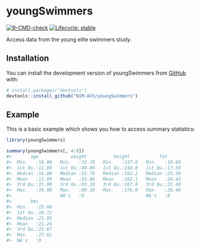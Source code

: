
<!-- README.md is generated from README.Rmd. Please edit that file -->

# youngSwimmers

<!-- badges: start -->

[![R-CMD-check](https://github.com/NIM-ACh/youngSwimmers/workflows/R-CMD-check/badge.svg)](https://github.com/NIM-ACh/youngSwimmers/actions)
[![Lifecycle:
stable](https://img.shields.io/badge/lifecycle-stable-brightgreen.svg)](https://lifecycle.r-lib.org/articles/stages.html#stable)
<!-- badges: end -->

Access data from the young elite swimmers study.

## Installation

You can install the development version of youngSwimmers from
[GitHub](https://github.com/) with:

``` r
# install.packages("devtools")
devtools::install_github("NIM-ACh/youngSwimmers")
```

## Example

This is a basic example which shows you how to access summary
statistics:

``` r
library(youngSwimmers)

summary(youngSwimmers[, 4:8])
#>       age            weight          height           fat       
#>  Min.   :10.00   Min.   :33.70   Min.   :147.0   Min.   :10.60  
#>  1st Qu.:12.00   1st Qu.:49.80   1st Qu.:158.0   1st Qu.:17.50  
#>  Median :14.00   Median :53.70   Median :162.2   Median :25.50  
#>  Mean   :13.69   Mean   :55.86   Mean   :162.1   Mean   :24.43  
#>  3rd Qu.:15.00   3rd Qu.:63.20   3rd Qu.:167.0   3rd Qu.:31.40  
#>  Max.   :16.00   Max.   :80.10   Max.   :176.0   Max.   :36.40  
#>                  NA's   :9                       NA's   :9      
#>       bmi       
#>  Min.   :15.60  
#>  1st Qu.:18.72  
#>  Median :21.05  
#>  Mean   :21.26  
#>  3rd Qu.:23.67  
#>  Max.   :27.81  
#>  NA's   :9
```
